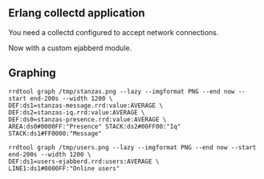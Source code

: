 Erlang collectd application
---------------------------

You need a collectd configured to accept network connections.

Now with a custom ejabberd module.


Graphing
---------

	rrdtool graph /tmp/stanzas.png --lazy --imgformat PNG --end now --start end-200s --width 1200 \
	DEF:ds1=stanzas-message.rrd:value:AVERAGE \
	DEF:ds2=stanzas-iq.rrd:value:AVERAGE \
	DEF:ds0=stanzas-presence.rrd:value:AVERAGE \
	AREA:ds0#0000FF:"Presence" STACK:ds2#00FF00:"Iq" STACK:ds1#FF0000:"Message"

	rrdtool graph /tmp/users.png --lazy --imgformat PNG --end now --start end-200s --width 1200 \
	DEF:ds1=users-ejabberd.rrd:users:AVERAGE \
	LINE1:ds1#0000FF:"Online users" 
